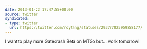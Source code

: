 ```yaml
---
date: 2013-01-22 17:47:55+00:00
source: twitter
syndicated:
- type: twitter
  url: https://twitter.com/roytang/statuses/293777025959858177/
---
```


I want to play more Gatecrash Beta on MTGo but... work tomorrow!